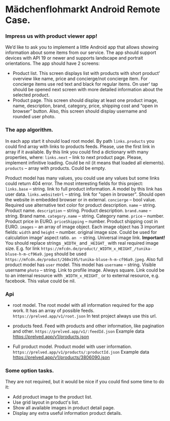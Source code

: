 # Mädchenflohmarkt Android Remote Case.

### Impress us with product viewer app!
We’d like to ask you to implement a little Android app that allows showing information about some items from our service. The app should support devices with API 19 or newer and supports landscape and portrait orientations. The app should have 2 screens:

  - Product list. This screen displays list with products with short product’ overview like name, price and concierge/not concierge item. For concierge items use red text and black for regular items. On user' tap should be opened next screen with more detailed information about the selected product.
  - Product page. This screen should display at least one product image, name, description, brand, category, price, shipping cost and “open in browser” button. Also, this screen should display username and rounded user photo. 

### The app algorithm.
In each app start it should load root model. By path `links.products` you could find array with links to products feeds. Please, use the first link in array if it available. By this link you could find a dictionary with many properties, where:
`links.next` – link to next product page. Please, implement infinitive loading. Could be nil (it means that loaded all elements).
`products` – array with products. Could be empty.

Product model has many values, you could use any values but some links could return 404 error. The most interesting fields for this project:
`links.base` – string. link to full product information. A model by this link has user data.
`links.websiteUrl` – string. link for "open in browser". Should open the website in embedded browser or in external.
`concierge` – bool value. Required use alternative text color for product description.
`name` – string. Product name.
`description` – string. Product description.
`brand.name` – string. Brand name.
`category.name` – string. Category name.
`price` – number. Product price in EURO.
`priceShipping` – number. Product shipping cost in EURO.
`images` – an array of image object. Each image object has 3 important fields:
`width` and `height` – number. original image size. Could be used for calculation image’ aspect ratio.
`an ` – string. Universal image link. **Important!** You should replace strings `_WIDTH_` and `_HEIGHT_` with real required image size. E.g. for link `https://mfcdn.de/product/_WIDTH_x_HEIGHT_/tunika-bluse-h-m-cf96a9.jpeg` should be used `https://mfcdn.de/product/260x195/tunika-bluse-h-m-cf96a9.jpeg`.
Also full product model has `user` model. This model has 
`username` – string. Visible username 
`photo` – string. Link to profile image. Always square. Link could be to an internal resource with `_WIDTH_x_HEIGHT_` or to external resource, e.g. facebook. This value could be nil.

### Api

* root model.
The root model with all information required for the app work. It has an array of possible feeds. 
`https://prelved.app/v1/root.json` In test project always use this url.

* products feed. 
Feed with products and other information, like pagination and other.
`https://prelved.app/v1/:feedId.json`
Example data https://prelved.app/v1/products.json 

* Full product model. 
Product model with user information.
`https://prelved.app/v1/products/:productId.json`
Example data https://prelved.app/v1/products/3806090.json 

### Some option tasks. 
They are not required, but it would be nice if you could find some time to do it:
  - Add product image to the product list.
  - Use grid layout in product's list.
  - Show all available images in product detail page.
  - Display any extra useful information product details. 

